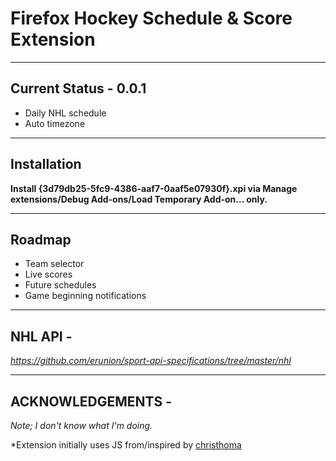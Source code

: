 # Firefox Hockey Schedule &amp; Score Extension

---
## Current Status - 0.0.1

- Daily NHL schedule
- Auto timezone


---
## Installation

**Install {3d79db25-5fc9-4386-aaf7-0aaf5e07930f}.xpi via Manage extensions/Debug Add-ons/Load Temporary Add-on... only.**
  

---
## Roadmap

- Team selector
- Live scores
- Future schedules
- Game beginning notifications


---
## NHL API -

_https://github.com/erunion/sport-api-specifications/tree/master/nhl_
  
  
---
## ACKNOWLEDGEMENTS - 
*Note; I don't know what I'm doing.*  
  
*Extension initially uses JS from/inspired by [christhoma](https://addons.mozilla.org/en-US/firefox/addon/penguins-2022-2023-schedule/?utm_source=addons.mozilla.org&utm_medium=referral&utm_content=search)
